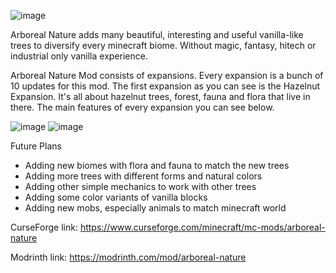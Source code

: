 ![image](https://github.com/user-attachments/assets/daa50902-aca5-4cfe-a910-1efa4dcf0c10)

Arboreal Nature adds many beautiful, interesting and useful vanilla-like trees to diversify every minecraft biome. Without magic, fantasy, hitech or industrial only vanilla experience.

Arboreal Nature Mod consists of expansions. Every expansion is a bunch of 10 updates for this mod. The first expansion as you can see is the Hazelnut Expansion. It's all about hazelnut trees, forest, fauna and flora that live in there. The main features of every expansion you can see below.

![image](https://github.com/user-attachments/assets/329fbba5-ee76-4ec7-b75e-d423762d7881) ![image](https://github.com/user-attachments/assets/a658c23e-e024-4406-bede-30e6d41bc9d6)


Future Plans
- Adding new biomes with flora and fauna to match the new trees
- Adding more trees with different forms and natural colors
- Adding other simple mechanics to work with other trees
- Adding some color variants of vanilla blocks
- Adding new mobs, especially animals to match minecraft world

CurseForge link: https://www.curseforge.com/minecraft/mc-mods/arboreal-nature

Modrinth link: https://modrinth.com/mod/arboreal-nature
